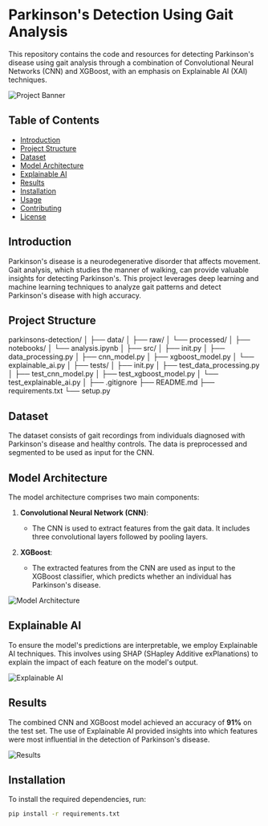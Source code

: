 # Parkinson's Detection Using Gait Analysis

This repository contains the code and resources for detecting Parkinson's disease using gait analysis through a combination of Convolutional Neural Networks (CNN) and XGBoost, with an emphasis on Explainable AI (XAI) techniques.

![Project Banner](path/to/your/banner/image.jpg)

## Table of Contents

- [Introduction](#introduction)
- [Project Structure](#project-structure)
- [Dataset](#dataset)
- [Model Architecture](#model-architecture)
- [Explainable AI](#explainable-ai)
- [Results](#results)
- [Installation](#installation)
- [Usage](#usage)
- [Contributing](#contributing)
- [License](#license)

## Introduction

Parkinson's disease is a neurodegenerative disorder that affects movement. Gait analysis, which studies the manner of walking, can provide valuable insights for detecting Parkinson's. This project leverages deep learning and machine learning techniques to analyze gait patterns and detect Parkinson's disease with high accuracy.

## Project Structure

parkinsons-detection/
│
├── data/
│ ├── raw/
│ └── processed/
│
├── notebooks/
│ └── analysis.ipynb
│
├── src/
│ ├── init.py
│ ├── data_processing.py
│ ├── cnn_model.py
│ ├── xgboost_model.py
│ └── explainable_ai.py
│
├── tests/
│ ├── init.py
│ ├── test_data_processing.py
│ ├── test_cnn_model.py
│ ├── test_xgboost_model.py
│ └── test_explainable_ai.py
│
├── .gitignore
├── README.md
├── requirements.txt
└── setup.py


## Dataset

The dataset consists of gait recordings from individuals diagnosed with Parkinson's disease and healthy controls. The data is preprocessed and segmented to be used as input for the CNN.

## Model Architecture

The model architecture comprises two main components:

1. **Convolutional Neural Network (CNN)**:
   - The CNN is used to extract features from the gait data. It includes three convolutional layers followed by pooling layers.

2. **XGBoost**:
   - The extracted features from the CNN are used as input to the XGBoost classifier, which predicts whether an individual has Parkinson's disease.

![Model Architecture](path/to/your/model_architecture_image.jpg)

## Explainable AI

To ensure the model's predictions are interpretable, we employ Explainable AI techniques. This involves using SHAP (SHapley Additive exPlanations) to explain the impact of each feature on the model's output.

![Explainable AI](path/to/your/explainable_ai_image.jpg)

## Results

The combined CNN and XGBoost model achieved an accuracy of **91%** on the test set. The use of Explainable AI provided insights into which features were most influential in the detection of Parkinson's disease.

![Results](path/to/your/results_image.jpg)

## Installation

To install the required dependencies, run:

```bash
pip install -r requirements.txt
